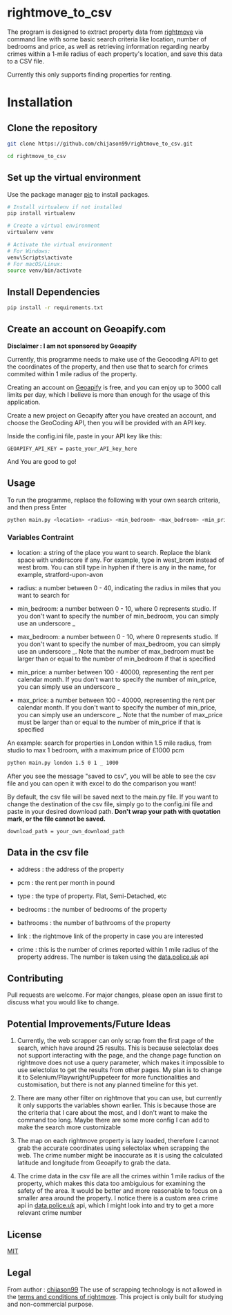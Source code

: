 # rightmove_to_csv

The program is designed to extract property data from [rightmove](https://www.rightmove.co.uk/) via command line with some basic search criteria like location, number of bedrooms and price, as well as retrieving information regarding nearby crimes within a 1-mile radius of each property's location, and save this data to a CSV file.

Currently this only supports finding properties for renting.

# Installation

## Clone the repository

```bash
git clone https://github.com/chijason99/rightmove_to_csv.git

cd rightmove_to_csv
```
## Set up the virtual environment
Use the package manager [pip](https://pip.pypa.io/en/stable/) to install packages.

```bash
# Install virtualenv if not installed
pip install virtualenv

# Create a virtual environment
virtualenv venv

# Activate the virtual environment
# For Windows:
venv\Scripts\activate
# For macOS/Linux:
source venv/bin/activate

```

## Install Dependencies
```bash
pip install -r requirements.txt
```

## Create an account on Geoapify.com

**Disclaimer : I am not sponsored by Geoapify**

Currently, this programme needs to make use of the Geocoding API to get the coordinates of the property, and then use that to search for crimes commited within 1 mile radius of the property.

Creating an account on [Geoapify](https://www.geoapify.com/) is free, and you can enjoy up to 3000 call limits per day, which I believe is more than enough for the usage of this application.

Create a new project on Geoapify after you have created an account, and choose the GeoCoding API, then you will be provided with an API key.

Inside the config.ini file, paste in your API key like this:

```
GEOAPIFY_API_KEY = paste_your_API_key_here
```
And You are good to go!

## Usage
To run the programme, replace the following <variable> with your own search criteria, and then press Enter

```bash
python main.py <location> <radius> <min_bedroom> <max_bedroom> <min_price> <max_price>
```
### Variables Contraint
- location: a string of the place you want to search. Replace the blank space with underscore if any. For example, type in west_brom instead of west brom. You can still type in hyphen if there is any in the name, for example, stratford-upon-avon

- radius: a number between 0 - 40, indicating the radius in miles that you want to search for

- min_bedroom: a number between 0 - 10, where 0 represents studio. If you don't want to specify the number of min_bedroom, you can simply use an underscore _

- max_bedroom: a number between 0 - 10, where 0 represents studio. If you don't want to specify the number of max_bedroom, you can simply use an underscore _. Note that the number of max_bedroom must be larger than or equal to the number of min_bedroom if that is specified

- min_price: a number between 100 - 40000, representing the rent per calendar month. If you don't want to specify the number of min_price, you can simply use an underscore _

- max_price: a number between 100 - 40000, representing the rent per calendar month. If you don't want to specify the number of min_price, you can simply use an underscore _. Note that the number of max_price must be larger than or equal to the number of min_price if that is specified

An example: search for properties in London within 1.5 mile radius, from studio to max 1 bedroom, with a maximum price of £1000 pcm

```bash
python main.py london 1.5 0 1 _ 1000
```
After you see the message "saved to csv", you will be able to see the csv file and you can open it with excel to do the comparison you want!

By default, the csv file will be saved next to the main.py file. If you want to change the destination of the csv file, simply go to the config.ini file and paste in your desired download path. **Don't wrap your path with quotation mark, or the file cannot be saved.**

```
download_path = your_own_download_path
```

## Data in the csv file
- address	: the address of the property

- pcm : the rent per month in pound

- type : the type of property. Flat, Semi-Detached, etc

- bedrooms : the number of bedrooms of the property
  
- bathrooms : the number of bathrooms of the property
  
- link : the rightmove link of the property in case you are interested
  
- crime : this is the number of crimes reported within 1 mile radius of the property address. The number is taken using the [data.police.uk](https://data.police.uk/docs/) api


## Contributing

Pull requests are welcome. For major changes, please open an issue first
to discuss what you would like to change.


## Potential Improvements/Future Ideas
1. Currently, the web scrapper can only scrap from the first page of the search, which have around 25 results. This is because selectolax does not support interacting with the page, and the change page function on rightmove does not use a query parameter, which makes it impossible to use selectolax to get the results from other pages. My plan is to change it to Selenium/Playwright/Puppeteer for more functionalities and customisation, but there is not any planned timeline for this yet.

2. There are many other filter on rightmove that you can use, but currently it only supports the variables shown earlier. This is because those are the criteria that I care about the most, and I don't want to make the command too long. Maybe there are some more config I can add to make the search more customizable

3. The map on each rightmove property is lazy loaded, therefore I cannot grab the accurate coordinates using selectolax when scrapping the web. The crime number might be inaccurate as it is using the calculated latitude and longitude from Geoapify to grab the data.
   
4. The crime data in the csv file are all the crimes within 1 mile radius of the property, which makes this data too ambiguious for examining the safety of the area. It would be better and more reasonable to focus on a smaller area around the property. I notice there is a custom area crime api in [data.police.uk](https://data.police.uk/docs/) api, which I might look into and try to get a more relevant crime number
## License

[MIT](https://choosealicense.com/licenses/mit/)

## Legal
From author : [chijason99](https://github.com/chijason99) The use of scrapping technology is not allowed in the [terms and conditions of rightmove](https://www.rightmove.co.uk/this-site/terms-of-use.html). This project is only built for studying and non-commercial purpose.
